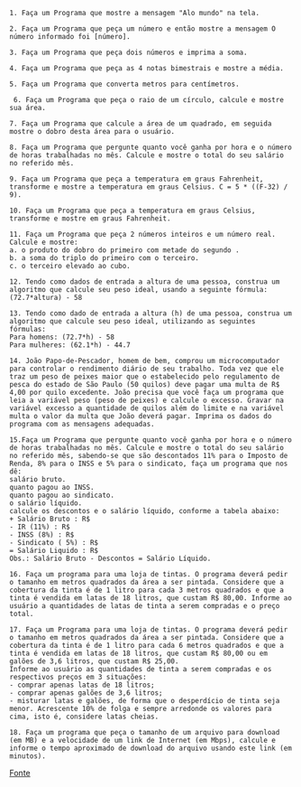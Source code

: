 ```1. Faça um Programa que mostre a mensagem "Alo mundo" na tela.```

```2. Faça um Programa que peça um número e então mostre a mensagem O número informado foi [número].```

```3. Faça um Programa que peça dois números e imprima a soma.```

```4. Faça um Programa que peça as 4 notas bimestrais e mostre a média.```

```5. Faça um Programa que converta metros para centímetros.```

``` 6. Faça um Programa que peça o raio de um círculo, calcule e mostre sua área.```

```7. Faça um Programa que calcule a área de um quadrado, em seguida mostre o dobro desta área para o usuário.```

```8. Faça um Programa que pergunte quanto você ganha por hora e o número de horas trabalhadas no mês. Calcule e mostre o total do seu salário no referido mês.```

```9. Faça um Programa que peça a temperatura em graus Fahrenheit, transforme e mostre a temperatura em graus Celsius. C = 5 * ((F-32) / 9).```

```10. Faça um Programa que peça a temperatura em graus Celsius, transforme e mostre em graus Fahrenheit.```

```
11. Faça um Programa que peça 2 números inteiros e um número real. Calcule e mostre:
a. o produto do dobro do primeiro com metade do segundo .
b. a soma do triplo do primeiro com o terceiro.
c. o terceiro elevado ao cubo.
```

```12. Tendo como dados de entrada a altura de uma pessoa, construa um algoritmo que calcule seu peso ideal, usando a seguinte fórmula: (72.7*altura) - 58```

```
13. Tendo como dado de entrada a altura (h) de uma pessoa, construa um algoritmo que calcule seu peso ideal, utilizando as seguintes fórmulas:
Para homens: (72.7*h) - 58
Para mulheres: (62.1*h) - 44.7
```

```14. João Papo-de-Pescador, homem de bem, comprou um microcomputador para controlar o rendimento diário de seu trabalho. Toda vez que ele traz um peso de peixes maior que o estabelecido pelo regulamento de pesca do estado de São Paulo (50 quilos) deve pagar uma multa de R$ 4,00 por quilo excedente. João precisa que você faça um programa que leia a variável peso (peso de peixes) e calcule o excesso. Gravar na variável excesso a quantidade de quilos além do limite e na variável multa o valor da multa que João deverá pagar. Imprima os dados do programa com as mensagens adequadas.```

```
15.Faça um Programa que pergunte quanto você ganha por hora e o número de horas trabalhadas no mês. Calcule e mostre o total do seu salário no referido mês, sabendo-se que são descontados 11% para o Imposto de Renda, 8% para o INSS e 5% para o sindicato, faça um programa que nos dê:
salário bruto.
quanto pagou ao INSS.
quanto pagou ao sindicato.
o salário líquido.
calcule os descontos e o salário líquido, conforme a tabela abaixo:
+ Salário Bruto : R$
- IR (11%) : R$
- INSS (8%) : R$
- Sindicato ( 5%) : R$
= Salário Liquido : R$
Obs.: Salário Bruto - Descontos = Salário Líquido.
```

```16. Faça um programa para uma loja de tintas. O programa deverá pedir o tamanho em metros quadrados da área a ser pintada. Considere que a cobertura da tinta é de 1 litro para cada 3 metros quadrados e que a tinta é vendida em latas de 18 litros, que custam R$ 80,00. Informe ao usuário a quantidades de latas de tinta a serem compradas e o preço total. ```

```
17. Faça um Programa para uma loja de tintas. O programa deverá pedir o tamanho em metros quadrados da área a ser pintada. Considere que a cobertura da tinta é de 1 litro para cada 6 metros quadrados e que a tinta é vendida em latas de 18 litros, que custam R$ 80,00 ou em galões de 3,6 litros, que custam R$ 25,00.
Informe ao usuário as quantidades de tinta a serem compradas e os respectivos preços em 3 situações:
- comprar apenas latas de 18 litros;
- comprar apenas galões de 3,6 litros;
- misturar latas e galões, de forma que o desperdício de tinta seja menor. Acrescente 10% de folga e sempre arredonde os valores para cima, isto é, considere latas cheias.
```

```18. Faça um programa que peça o tamanho de um arquivo para download (em MB) e a velocidade de um link de Internet (em Mbps), calcule e informe o tempo aproximado de download do arquivo usando este link (em minutos). ```

[Fonte](https://wiki.python.org.br/EstruturaSequencial)